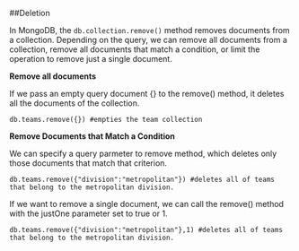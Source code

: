 ##Deletion

In MongoDB, the `db.collection.remove()` method removes documents from a collection. Depending on the query, we can remove all documents from a collection, remove all documents that match a condition, or limit the operation to remove just a single document.


__Remove all documents__

If we pass an empty query document {} to the remove() method, it deletes all the documents of the collection.

```
db.teams.remove({}) #empties the team collection
```


__Remove Documents that Match a Condition__

We can specify a query parmeter to remove method, which deletes only those documents that match that criterion.

```
db.teams.remove({"division":"metropolitan"}) #deletes all of teams that belong to the metropolitan division.
``` 

If we want to remove a single document, we can call the remove() method with the justOne parameter set to true or 1.

```
db.teams.remove({"division":"metropolitan"},1) #deletes all of teams that belong to the metropolitan division.
```
